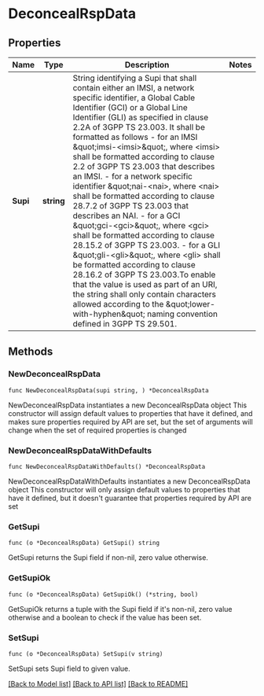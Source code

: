 # DeconcealRspData

## Properties

Name | Type | Description | Notes
------------ | ------------- | ------------- | -------------
**Supi** | **string** | String identifying a Supi that shall contain either an IMSI, a network specific identifier, a Global Cable Identifier (GCI) or a Global Line Identifier (GLI) as specified in clause  2.2A of 3GPP TS 23.003. It shall be formatted as follows  - for an IMSI \&quot;imsi-&lt;imsi&gt;\&quot;, where &lt;imsi&gt; shall be formatted according to clause 2.2    of 3GPP TS 23.003 that describes an IMSI.  - for a network specific identifier \&quot;nai-&lt;nai&gt;, where &lt;nai&gt; shall be formatted    according to clause 28.7.2 of 3GPP TS 23.003 that describes an NAI.  - for a GCI \&quot;gci-&lt;gci&gt;\&quot;, where &lt;gci&gt; shall be formatted according to clause 28.15.2    of 3GPP TS 23.003.  - for a GLI \&quot;gli-&lt;gli&gt;\&quot;, where &lt;gli&gt; shall be formatted according to clause 28.16.2 of    3GPP TS 23.003.To enable that the value is used as part of an URI, the string shall    only contain characters allowed according to the \&quot;lower-with-hyphen\&quot; naming convention    defined in 3GPP TS 29.501.  | 

## Methods

### NewDeconcealRspData

`func NewDeconcealRspData(supi string, ) *DeconcealRspData`

NewDeconcealRspData instantiates a new DeconcealRspData object
This constructor will assign default values to properties that have it defined,
and makes sure properties required by API are set, but the set of arguments
will change when the set of required properties is changed

### NewDeconcealRspDataWithDefaults

`func NewDeconcealRspDataWithDefaults() *DeconcealRspData`

NewDeconcealRspDataWithDefaults instantiates a new DeconcealRspData object
This constructor will only assign default values to properties that have it defined,
but it doesn't guarantee that properties required by API are set

### GetSupi

`func (o *DeconcealRspData) GetSupi() string`

GetSupi returns the Supi field if non-nil, zero value otherwise.

### GetSupiOk

`func (o *DeconcealRspData) GetSupiOk() (*string, bool)`

GetSupiOk returns a tuple with the Supi field if it's non-nil, zero value otherwise
and a boolean to check if the value has been set.

### SetSupi

`func (o *DeconcealRspData) SetSupi(v string)`

SetSupi sets Supi field to given value.



[[Back to Model list]](../README.md#documentation-for-models) [[Back to API list]](../README.md#documentation-for-api-endpoints) [[Back to README]](../README.md)


